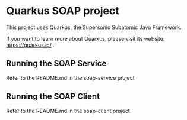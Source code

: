 # Quarkus SOAP project

This project uses Quarkus, the Supersonic Subatomic Java Framework.

If you want to learn more about Quarkus, please visit its website: https://quarkus.io/ .

## Running the SOAP Service

Refer to the README.md in the soap-service project

## Running the SOAP Client

Refer to the README.md in the soap-client project
